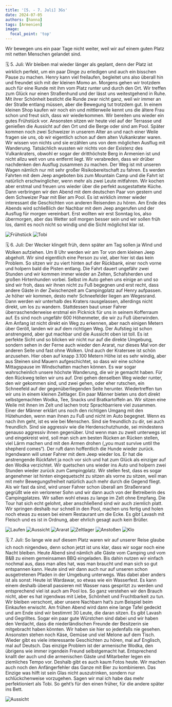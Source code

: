 ```yaml
---
title: '[5. - 7. Juli] 3Gs'
date: 2024-07-05
authors: [hanna]
tags: [Armenien]
image:
  focal_point: 'top'
---
```

Wir bewegen uns ein paar Tage nicht weiter, weil wir auf einem guten Platz mit netten Menschen gelandet sind.

<!--more-->

🗓️ 5. Juli: Wir bleiben mal wieder länger als geplant, denn der Platz ist wirklich perfekt, um ein paar Dinge zu erledigen und auch ein bisschen Pause zu machen. Henry kann viel freilaufen, begleitet uns also überall hin und freundet sich mit der kleinen Momo an. Morgens gehen wir trotzdem auch für eine Runde mit ihm vom Platz runter und durch den Ort. Wir treffen zum Glück nur einen Straßenhund und der lässt uns weitestgehend in Ruhe. Mit ihrer Schönheit besticht die Runde zwar nicht ganz, weil wir immer an der Straße entlang müssen, aber die Bewegung tut trotzdem gut. In einem kleinen Shop kaufen wir noch ein und mittlerweile kennt uns die ältere Frau schon und freut sich, dass wir wiederkommen. Wir bereiten uns wieder ein gutes Frühstück vor. Ansonsten sitzen wir heute viel auf der Terrasse und genießen die Aussicht auf den Ort und die Berge oder sind am Pool. Später kommen noch zwei Schweizer in unserem Alter an und nach einer Weile fragen sie uns, ob wir eigentlich schon auf dem alten Vulkankrater waren. Wir wissen von nichts und sie erzählen uns von dem möglichen Ausflug mit Wanderung. Tatsächlich wussten wir nichts von der Existenz des Vulkankraters, obwohl er sogar der dritthöchste Berg in Armenien ist und nicht allzu weit von uns entfernt liegt. Wir verabreden, dass wir drüber nachdenken den Ausflug zusammen zu machen. Der Weg ist mit unseren Wagen nämlich nur mit sehr großer Risikobereitschaft zu fahren. Es werden Fahrten mit dem Jeep angeboten bis zum Mountain Camp und die Fahrt ist natürlich erschwinglicher, wenn mehr als zwei Leute mitfahren. Wir kochen aber erstmal und freuen uns wieder über die perfekt ausgestattete Küche. Dann verbringen wir den Abend mit dem deutschen Paar von gestern und dem Schweizer Paar mit Bier am Pool. Es ist wirklich immer wieder interessant die Geschichten von anderen Reisenden zu hören. Am Ende des Abends wird schließlich der Nachbar mit dem Jeep angerufen und der Ausflug für morgen vereinbart. Erst wollten wir erst Sonntag los, also übermorgen, aber das Wetter soll morgen besser sein und wir sollen früh los, damit es noch nicht so windig und die Sicht möglichst klar ist.

<img src="Fruehstueck.jpg" alt="Frühstück" caption="">

<img src="Tobi.jpg" alt="Tobi" caption="">

🗓️ 6. Juli: Der Wecker klingelt früh, denn später am Tag sollen ja Wind und Wolken aufziehen. Um 8 Uhr werden wir am Tor von dem kleinen Jeep abgeholt. Wir sind eigentlich eine Person zu viel, aber hier ist das kein Problem. So sitzen wir zu viert hinten auf der Rückbank, einer noch vorne und holpern bald die Pisten entlang. Die Fahrt dauert ungefähr zwei Stunden und wir kommen immer wieder an Zelten, Schafsherden und großen Hirtenhunden vorbei. Selbst im Auto gehen uns einige an und so sind wir froh, dass wir ihnen nicht zu Fuß begegnen und erst recht, dass andere Gäste in der Zwischenzeit am Campingplatz auf Henry aufpassen. Je höher wir kommen, desto mehr Schneefelder liegen am Wegesrand. Dann werden wir unterhalb des Kraters rausgelassen, allerdings nicht direkt, um los zu wandern. Stattdessen baut unser Fahrer überraschenderweise erstmal ein Picknick für uns in seinem Kofferraum auf. Es sind noch ungefähr 600 Höhenmeter, die wir zu Fuß überwinden. Am Anfang ist nicht direkt ein Weg zu erkennen, aber nach einigen Metern über Geröll, landen wir auf dem richtigen Weg. Der Aufstieg ist schon anstrengend, aber gut machbar und die Aussicht oben ist toll. Es ist perfekte Sicht und so blicken wir nicht nur auf die direkte Umgebung, sondern sehen in der Ferne auch wieder den Ararat, nur dieses Mal von der anderen Seite und fast ohne Wolken. Und auch der Kratersee ist schön anzusehen. Hier oben auf knapp 3.100 Metern Höhe ist es sehr windig, aber aus Steinen sind Mauern aufgeschichtet, so dass wir eine schöne Mittagspause im Windschatten machen können. Es war sogar wahrscheinlich unsere höchste Wanderung, die wir je gemacht haben. Für den Rückweg teilen wir uns auf. Drei gehen denselben Weg wieder runter, den wir gekommen sind, und zwei gehen, oder eher rutschen, ein Schneefeld auf der gegenüberliegenden Seite herunter. Wiedertreffen tun wir uns in einem kleinen Zeltlager. Ein paar Männer bieten uns dort direkt selbstgemachten Wodka, Tee, Snacks und Bratkartoffeln an. Wir sitzen eine Weile mit ihnen im Zelt und lachen trotz Sprachbarriere viel zusammen. Einer der Männer erklärt uns noch den richtigen Umgang mit den Hütehunden, wenn man ihnen zu Fuß und nicht im Auto begegnet. Wenn es nach ihm geht, ist es wie bei Menschen. Sind sie freundlich zu dir, sei auch freundlich. Sind sie aggressiv wie die Herdenschutzhunde, sei mindestens genauso aggressiv ihnen gegenüber. Und wenn man zu zweit unterwegs ist und eingekreist wird, soll man sich am besten Rücken an Rücken stellen, viel Lärm machen und mit den Armen drohen („you must survive until the shepherd comes“). Der ruft dann hoffentlich die Hunde wieder zurück. Irgendwann will unser Fahrer mit dem Jeep wieder los. Er hat die anstrengende Rückfahrt ja noch vor sich und hat zum Glück als einziger auf den Wodka verzichtet. Wir quetschen uns wieder ins Auto und holpern zwei Stunden wieder zurück zum Campingplatz. Wir stellen fest, dass es sogar angenehmer ist hinten eingequetscht zu sitzen als vorne zu sitzen, weil man mit mehr Bewegungsfreiheit natürlich auch mehr durch die Gegend fliegt. Als wir fast da sind, wird unser Fahrer schon überall am Straßenrand gegrüßt wie ein verlorener Sohn und wir dann auch von der Betreiberin des Campingplatzes. Wir saßen wohl etwas zu lange im Zelt ohne Empfang. Die Tour hat sich echt gelohnt, aber anschließend sind wir auch ziemlich platt. Wir springen deshalb nur schnell in den Pool, machen uns fertig und holen noch etwas zu essen bei einem Restaurant um die Ecke. Es gibt Lavash mit Fleisch und es ist in Ordnung, aber ehrlich gesagt auch kein Brüller.

<img src="Laufen.jpg" alt="Laufen" caption="">

<img src="Hanna.jpg" alt="Aussicht" caption="">

<img src="Ararat.jpg" alt="Ararat" caption="">

<img src="Zeltlager.jpg" alt="Zeltlager" caption="">

<img src="Anstossen.jpg" alt="Anstoßen" caption="">

<img src="Klo.jpg" alt="Klo" caption="">

🗓️ 7. Juli: So lange wie auf diesem Platz waren wir auf unserer Reise glaube ich noch nirgendwo, denn schon jetzt ist uns klar, dass wir sogar noch eine Nacht bleiben. Heute Abend sind nämlich alle Gäste vom Camping und vom B&B zu einem gemeinsamen BBQ eingeladen. Bis dahin nutzen wir einfach nochmal aus, dass man alles hat, was man braucht und man sich so gut entspannen kann. Heute sind wir dann auch nur auf unseren schon ausgetretenen Pfaden in der Umgebung unterwegs. Was dabei aber anders ist als sonst: Heute ist Wardawar, so etwas wie ein Wasserfest. Es kann einem deshalb überall passieren mit Wasser nass gespritzt zu werden und entsprechend viel ist auch am Pool los. So ganz verstehen wir den Brauch nicht, aber es hat irgendwas mit Liebe, Schönheit und Fruchtbarkeit zu tun. Wir bleiben verschont, aber unsere Nachbarn hat’s zum Beispiel beim Einkaufen erwischt. Am frühen Abend wird dann eine lange Tafel gedeckt und am Ende sind wir bestimmt 30 Leute, die daran sitzen. Es gibt Lavash und Gegrilltes. Sogar ein paar gute Würstchen sind dabei und wir haben den Verdacht, dass die niederländischen Freunde der Besitzerin sie mitgebracht haben könnten. Wir haben sie hier so jedenfalls nie gesehen. Ansonsten stehen noch Käse, Gemüse und viel Melone auf dem Tisch. Wieder gibt es viele interessante Geschichten zu hören, mal auf Englisch, mal auf Deutsch. Das einzige Problem ist der armenische Wodka, den übrigens wie immer irgendein Freund selbstgemacht hat. Entsprechend knallt der auch und die armenischen Gäste und Mitarbeiter legen ein ziemliches Tempo vor. Deshalb gibt es auch kaum Fotos heute. Wir machen auch noch den Anfängerfehler das Ganze mit Bier zu kombinieren. Das Einzige was hilft ist sein Glas nicht auszutrinken, sondern nur schlückchenweise vorzugehen. Sagen wir mal ich habe das mehr perfektioniert als Tobi. So geht’s für den einen früher, für die andere später ins Bett.

<img src="Aussicht.jpg" alt="Aussicht" caption="">